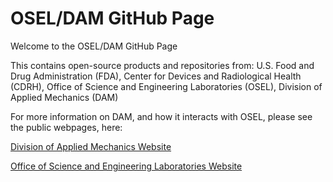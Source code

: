 # OSEL/DAM GitHub Page
Welcome to the OSEL/DAM GitHub Page

This contains open-source products and repositories from:
U.S. Food and Drug Administration (FDA),
Center for Devices and Radiological Health (CDRH),
Office of Science and Engineering Laboratories (OSEL),
Division of Applied Mechanics (DAM)

For more information on DAM, and how it interacts with OSEL, please see the public webpages, here:

[Division of Applied Mechanics Website](https://www.fda.gov/about-fda/cdrh-offices/division-applied-mechanics)

[Office of Science and Engineering Laboratories Website](https://www.fda.gov/about-fda/cdrh-offices/office-science-and-engineering-laboratories)

